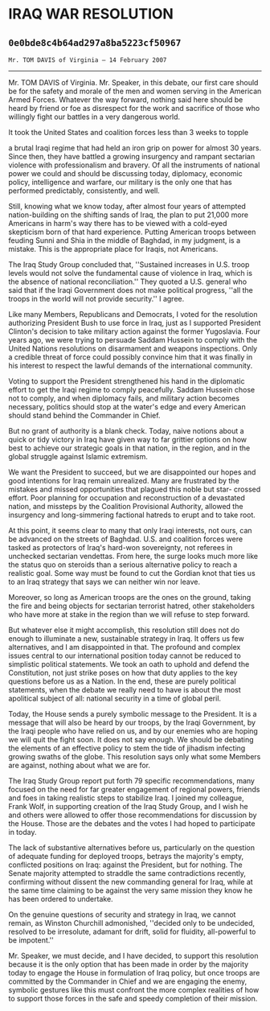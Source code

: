 # IRAQ WAR RESOLUTION
## `0e0bde8c4b64ad297a8ba5223cf50967`
`Mr. TOM DAVIS of Virginia — 14 February 2007`

---


Mr. TOM DAVIS of Virginia. Mr. Speaker, in this debate, our first 
care should be for the safety and morale of the men and women serving 
in the American Armed Forces. Whatever the way forward, nothing said 
here should be heard by friend or foe as disrespect for the work and 
sacrifice of those who willingly fight our battles in a very dangerous 
world.

It took the United States and coalition forces less than 3 weeks to 
topple


a brutal Iraqi regime that had held an iron grip on power for almost 30 
years. Since then, they have battled a growing insurgency and rampant 
sectarian violence with professionalism and bravery. Of all the 
instruments of national power we could and should be discussing today, 
diplomacy, economic policy, intelligence and warfare, our military is 
the only one that has performed predictably, consistently, and well.

Still, knowing what we know today, after almost four years of 
attempted nation-building on the shifting sands of Iraq, the plan to 
put 21,000 more Americans in harm's way there has to be viewed with a 
cold-eyed skepticism born of that hard experience. Putting American 
troops between feuding Sunni and Shia in the middle of Baghdad, in my 
judgment, is a mistake. This is the appropriate place for Iraqis, not 
Americans.

The Iraq Study Group concluded that, ''Sustained increases in U.S. 
troop levels would not solve the fundamental cause of violence in Iraq, 
which is the absence of national reconciliation.'' They quoted a U.S. 
general who said that if the Iraqi Government does not make political 
progress, ''all the troops in the world will not provide security.'' I 
agree.

Like many Members, Republicans and Democrats, I voted for the 
resolution authorizing President Bush to use force in Iraq, just as I 
supported President Clinton's decision to take military action against 
the former Yugoslavia. Four years ago, we were trying to persuade 
Saddam Hussein to comply with the United Nations resolutions on 
disarmament and weapons inspections. Only a credible threat of force 
could possibly convince him that it was finally in his interest to 
respect the lawful demands of the international community.

Voting to support the President strengthened his hand in the 
diplomatic effort to get the Iraqi regime to comply peacefully. Saddam 
Hussein chose not to comply, and when diplomacy fails, and military 
action becomes necessary, politics should stop at the water's edge and 
every American should stand behind the Commander in Chief.

But no grant of authority is a blank check. Today, naive notions 
about a quick or tidy victory in Iraq have given way to far grittier 
options on how best to achieve our strategic goals in that nation, in 
the region, and in the global struggle against Islamic extremism.

We want the President to succeed, but we are disappointed our hopes 
and good intentions for Iraq remain unrealized. Many are frustrated by 
the mistakes and missed opportunities that plagued this noble but star-
crossed effort. Poor planning for occupation and reconstruction of a 
devastated nation, and missteps by the Coalition Provisional Authority, 
allowed the insurgency and long-simmering factional hatreds to erupt 
and to take root.

At this point, it seems clear to many that only Iraqi interests, not 
ours, can be advanced on the streets of Baghdad. U.S. and coalition 
forces were tasked as protectors of Iraq's hard-won sovereignty, not 
referees in unchecked sectarian vendettas. From here, the surge looks 
much more like the status quo on steroids than a serious alternative 
policy to reach a realistic goal. Some way must be found to cut the 
Gordian knot that ties us to an Iraq strategy that says we can neither 
win nor leave.

Moreover, so long as American troops are the ones on the ground, 
taking the fire and being objects for sectarian terrorist hatred, other 
stakeholders who have more at stake in the region than we will refuse 
to step forward.

But whatever else it might accomplish, this resolution still does not 
do enough to illuminate a new, sustainable strategy in Iraq. It offers 
us few alternatives, and I am disappointed in that. The profound and 
complex issues central to our international position today cannot be 
reduced to simplistic political statements. We took an oath to uphold 
and defend the Constitution, not just strike poses on how that duty 
applies to the key questions before us as a Nation. In the end, these 
are purely political statements, when the debate we really need to have 
is about the most apolitical subject of all: national security in a 
time of global peril.

Today, the House sends a purely symbolic message to the President. It 
is a message that will also be heard by our troops, by the Iraqi 
Government, by the Iraqi people who have relied on us, and by our 
enemies who are hoping we will quit the fight soon. It does not say 
enough. We should be debating the elements of an effective policy to 
stem the tide of jihadism infecting growing swaths of the globe. This 
resolution says only what some Members are against, nothing about what 
we are for.

The Iraq Study Group report put forth 79 specific recommendations, 
many focused on the need for far greater engagement of regional powers, 
friends and foes in taking realistic steps to stabilize Iraq. I joined 
my colleague, Frank Wolf, in supporting creation of the Iraq Study 
Group, and I wish he and others were allowed to offer those 
recommendations for discussion by the House. Those are the debates and 
the votes I had hoped to participate in today.

The lack of substantive alternatives before us, particularly on the 
question of adequate funding for deployed troops, betrays the 
majority's empty, conflicted positions on Iraq: against the President, 
but for nothing. The Senate majority attempted to straddle the same 
contradictions recently, confirming without dissent the new commanding 
general for Iraq, while at the same time claiming to be against the 
very same mission they know he has been ordered to undertake.

On the genuine questions of security and strategy in Iraq, we cannot 
remain, as Winston Churchill admonished, ''decided only to be 
undecided, resolved to be irresolute, adamant for drift, solid for 
fluidity, all-powerful to be impotent.''

Mr. Speaker, we must decide, and I have decided, to support this 
resolution because it is the only option that has been made in order by 
the majority today to engage the House in formulation of Iraq policy, 
but once troops are committed by the Commander in Chief and we are 
engaging the enemy, symbolic gestures like this must confront the more 
complex realities of how to support those forces in the safe and speedy 
completion of their mission.
